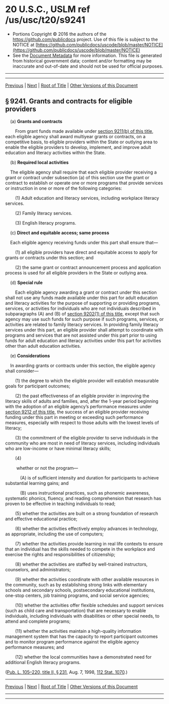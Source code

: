 ---
---

# 20 U.S.C., USLM ref /us/usc/t20/s9241

* Portions Copyright © 2016 the authors of the https://github.com/publicdocs project.
  Use of this file is subject to the NOTICE at [https://github.com/publicdocs/uscode/blob/master/NOTICE](https://github.com/publicdocs/uscode/blob/master/NOTICE)
* See the [Document Metadata](././../../../../../../..//README.md) for more information.
  This file is generated from historical government data; content and/or formatting may be inaccurate and out-of-date and should not be used for official purposes.

----------
----------

[Previous](./../../../../../../..//us/usc/t20/ch73/schI/ptA/spt3/m__us_usc_t20_ch73_schI_ptA_spt3.md) | [Next](./../../../../../../..//us/usc/t20/ch73/schI/ptA/spt3/m__us_usc_t20_s9242.md) | [Root of Title](./../../../../../../../) | [Other Versions of this Document](https://publicdocs.github.io/go/links?ns=uslm&ref=%2Fus%2Fusc%2Ft20%2Fs9241)

## § 9241. Grants and contracts for eligible providers

    (a) __Grants and contracts__ 

        From grant funds made available under [section 9211(b) of this title][/us/usc/t20/s9211/b], each eligible agency shall award multiyear grants or contracts, on a competitive basis, to eligible providers within the State or outlying area to enable the eligible providers to develop, implement, and improve adult education and literacy activities within the State.

    (b) __Required local activities__ 

    The eligible agency shall require that each eligible provider receiving a grant or contract under subsection (a) of this section use the grant or contract to establish or operate one or more programs that provide services or instruction in one or more of the following categories:

        (1) Adult education and literacy services, including workplace literacy services.

        (2) Family literacy services.

        (3) English literacy programs.

    (c) __Direct and equitable access; same process__ 

    Each eligible agency receiving funds under this part shall ensure that—

        (1) all eligible providers have direct and equitable access to apply for grants or contracts under this section; and

        (2) the same grant or contract announcement process and application process is used for all eligible providers in the State or outlying area.

    (d) __Special rule__ 

        Each eligible agency awarding a grant or contract under this section shall not use any funds made available under this part for adult education and literacy activities for the purpose of supporting or providing programs, services, or activities for individuals who are not individuals described in subparagraphs (A) and (B) of [section 9202(1) of this title][/us/usc/t20/s9202/1], except that such agency may use such funds for such purpose if such programs, services, or activities are related to family literacy services. In providing family literacy services under this part, an eligible provider shall attempt to coordinate with programs and services that are not assisted under this part prior to using funds for adult education and literacy activities under this part for activities other than adult education activities.

    (e) __Considerations__ 

    In awarding grants or contracts under this section, the eligible agency shall consider—

        (1) the degree to which the eligible provider will establish measurable goals for participant outcomes;

        (2) the past effectiveness of an eligible provider in improving the literacy skills of adults and families, and, after the 1-year period beginning with the adoption of an eligible agency’s performance measures under [section 9212 of this title][/us/usc/t20/s9212], the success of an eligible provider receiving funding under this part in meeting or exceeding such performance measures, especially with respect to those adults with the lowest levels of literacy;

        (3) the commitment of the eligible provider to serve individuals in the community who are most in need of literacy services, including individuals who are low-income or have minimal literacy skills;

        (4)

         whether or not the program—

            (A) is of sufficient intensity and duration for participants to achieve substantial learning gains; and

            (B) uses instructional practices, such as phonemic awareness, systematic phonics, fluency, and reading comprehension that research has proven to be effective in teaching individuals to read;

        (5) whether the activities are built on a strong foundation of research and effective educational practice;

        (6) whether the activities effectively employ advances in technology, as appropriate, including the use of computers;

        (7) whether the activities provide learning in real life contexts to ensure that an individual has the skills needed to compete in the workplace and exercise the rights and responsibilities of citizenship;

        (8) whether the activities are staffed by well-trained instructors, counselors, and administrators;

        (9) whether the activities coordinate with other available resources in the community, such as by establishing strong links with elementary schools and secondary schools, postsecondary educational institutions, one-stop centers, job training programs, and social service agencies;

        (10) whether the activities offer flexible schedules and support services (such as child care and transportation) that are necessary to enable individuals, including individuals with disabilities or other special needs, to attend and complete programs;

        (11) whether the activities maintain a high-quality information management system that has the capacity to report participant outcomes and to monitor program performance against the eligible agency performance measures; and

        (12) whether the local communities have a demonstrated need for additional English literacy programs.

([Pub. L. 105–220, title II, § 231][/us/pl/105/220/s231], Aug. 7, 1998, [112 Stat. 1070][/us/stat/112/1070].)

----------

[Previous](./../../../../../../..//us/usc/t20/ch73/schI/ptA/spt3/m__us_usc_t20_ch73_schI_ptA_spt3.md) | [Next](./../../../../../../..//us/usc/t20/ch73/schI/ptA/spt3/m__us_usc_t20_s9242.md) | [Root of Title](./../../../../../../../) | [Other Versions of this Document](https://publicdocs.github.io/go/links?ns=uslm&ref=%2Fus%2Fusc%2Ft20%2Fs9241)

----------
----------

[/us/usc/t20/s9211/b]: https://publicdocs.github.io/go/links?ns=uslm&ref=%2Fus%2Fusc%2Ft20%2Fs9211%2Fb
[/us/usc/t20/s9202/1]: https://publicdocs.github.io/go/links?ns=uslm&ref=%2Fus%2Fusc%2Ft20%2Fs9202%2F1
[/us/usc/t20/s9212]: https://publicdocs.github.io/go/links?ns=uslm&ref=%2Fus%2Fusc%2Ft20%2Fs9212
[/us/pl/105/220/s231]: https://publicdocs.github.io/go/links?ns=uslm&ref=%2Fus%2Fpl%2F105%2F220%2Fs231
[/us/stat/112/1070]: https://publicdocs.github.io/go/links?ns=uslm&ref=%2Fus%2Fstat%2F112%2F1070


